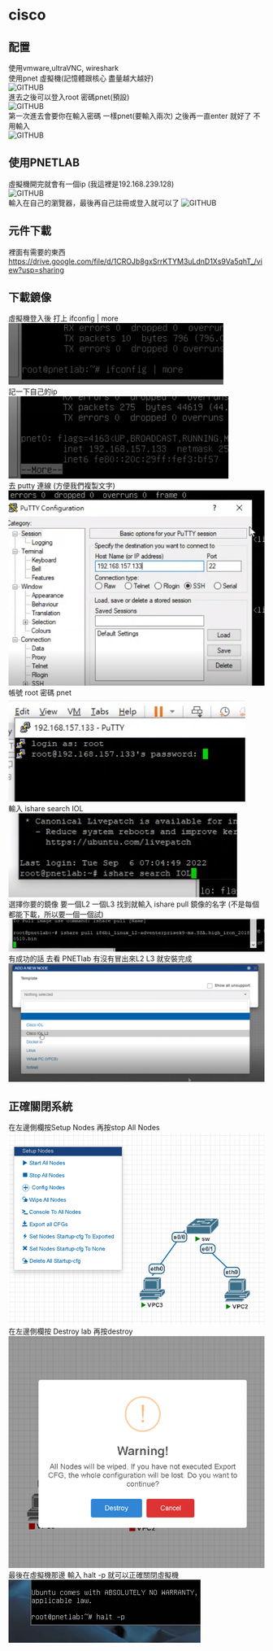 # cisco
## 配置
使用vmware,ultraVNC, wireshark  
使用pnet 虛擬機(記憶體跟核心 盡量越大越好)  
![GITHUB](https://github.com/timmy10289/cscio/blob/main/pictures/setting.png )    
進去之後可以登入root 密碼pnet(預設)  
![GITHUB](https://github.com/timmy10289/cscio/blob/main/pictures/setting2.png)  
第一次進去會要你在輸入密碼 一樣pnet(要輸入兩次) 之後再一直enter 就好了 不用輸入  
![GITHUB](https://github.com/timmy10289/cscio/blob/main/pictures/login.png)  
## 使用PNETLAB  
虛擬機開完就會有一個ip  (我這裡是192.168.239.128)  
![GITHUB](https://github.com/timmy10289/cscio/blob/main/pictures/setting3.png)  
輸入在自己的瀏覽器，最後再自己註冊或登入就可以了
![GITHUB](https://github.com/timmy10289/cscio/blob/main/pictures/loginpnet.png)  
## 元件下載
裡面有需要的東西  
https://drive.google.com/file/d/1CROJb8gxSrrKTYM3uLdnD1Xs9Va5qhT_/view?usp=sharing  
## 下載鏡像  
虛擬機登入後 打上 ifconfig | more  
![GITHUB](https://github.com/timmy10289/cisco/blob/main/pictures/model2.png)  
記一下自己的ip  
![GITHUB](https://github.com/timmy10289/cisco/blob/main/pictures/model3.png)  
去 putty 連線  (方便我們複製文字)  
![GITHUB](https://github.com/timmy10289/cisco/blob/main/pictures/model4.png)  
帳號 root 密碼 pnet  
![GITHUB](https://github.com/timmy10289/cisco/blob/main/pictures/model5.png)  
輸入 ishare search IOL  
![GITHUB](https://github.com/timmy10289/cisco/blob/main/pictures/model6.png)  
選擇你要的鏡像 要一個L2 一個L3  找到就輸入 ishare pull 鏡像的名字 (不是每個都能下載，所以要一個一個試)   
![GITHUB](https://github.com/timmy10289/cisco/blob/main/pictures/model7.png)  
有成功的話 去看 PNETlab 有沒有冒出來L2 L3   就安裝完成  
![GITHUB](https://github.com/timmy10289/cisco/blob/main/pictures/model8.png)  
## 正確關閉系統  
在左邊側欄按Setup Nodes 再按stop All Nodes  
![GITHIB](https://github.com/timmy10289/cisco/blob/main/pictures/stop1.png)  
在左邊側欄按 Destroy lab 再按destroy  
![GITHIB](https://github.com/timmy10289/cisco/blob/main/pictures/stop2.png)  
最後在虛擬機那邊 輸入 halt -p  就可以正確關閉虛擬機  
![GITHIB](https://github.com/timmy10289/cisco/blob/main/pictures/stop3.png)  

